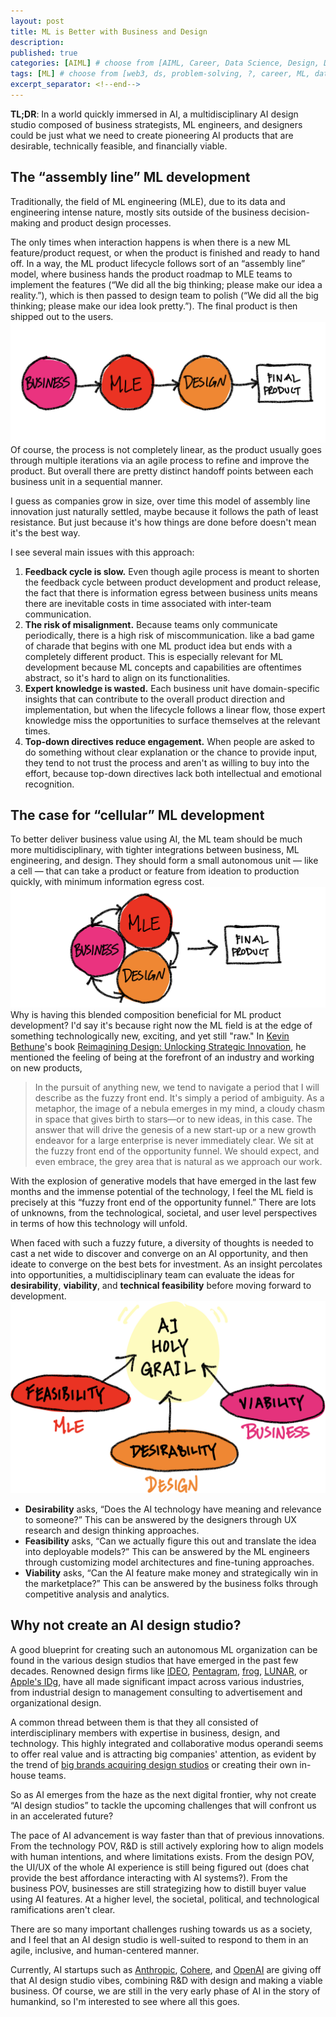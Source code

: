 ```yaml
---
layout: post
title: ML is Better with Business and Design
description: 
published: true
categories: [AIML] # choose from [AIML, Career, Data Science, Design, Diagrams, Guides, Product, Research, Web3]
tags: [ML] # choose from [web3, ds, problem-solving, ?, career, ML, data science, thoughts, trends, products, Misc]
excerpt_separator: <!--end-->
---
```


**TL;DR**: In a world quickly immersed in AI, a multidisciplinary AI design studio composed of business strategists, ML engineers, and designers could be just what we need to create pioneering AI products that are desirable, technically feasible, and financially viable.<!--end-->

## The “assembly line” ML development
Traditionally, the field of ML engineering (MLE), due to its data and engineering intense nature, mostly sits outside of the business decision-making and product design processes. 

The only times when interaction happens is when there is a new ML feature/product request, or when the product is finished and ready to hand off. In a way, the ML product lifecycle follows sort of an “assembly line” model, where business hands the product roadmap to MLE teams to implement the features (“We did all the big thinking; please make our idea a reality.”), which is then passed to design team to polish (“We did all the big thinking; please make our idea look pretty.”). The final product is then shipped out to the users. 
[![](/static/imgs/72D36BD1-8A98-42C6-82E4-029A55074CC5.png)](/static/imgs/72D36BD1-8A98-42C6-82E4-029A55074CC5.png)
Of course, the process is not completely linear, as the product usually goes through multiple iterations via an agile process to refine and improve the product. But overall there are pretty distinct handoff points between each business unit in a sequential manner. 

I guess as companies grow in size, over time this model of assembly line innovation just naturally settled, maybe because it follows the path of least resistance. But just because it's how things are done before doesn't mean it's the best way. 

I see several main issues with this approach:
1. **Feedback cycle is slow.**  Even though agile process is meant to shorten the feedback cycle between product development and product release, the fact that there is information egress between business units means there are inevitable costs in time associated with inter-team communication. 
2. **The risk of misalignment.** Because teams only communicate periodically, there is a high risk of miscommunication. like a bad game of charade that begins with one ML product idea but ends with a completely different product. This is especially relevant for ML development because ML concepts and capabilities are oftentimes abstract, so it's hard to align on its functionalities.
3. **Expert knowledge is wasted.** Each business unit have domain-specific insights that can contribute to the overall product direction and implementation, but when the lifecycle follows a linear flow, those expert knowledge miss the opportunities to surface themselves at the relevant times. 
4. **Top-down directives reduce engagement.** When people are asked to do something without clear explanation or the chance to provide input, they tend to not trust the process and aren't as willing to buy into the effort, because top-down directives lack both intellectual and emotional recognition. 

## The case for “cellular” ML development
To better deliver business value using AI, the ML team should be much more multidisciplinary, with tighter integrations between business, ML engineering, and design. They should form a small autonomous unit — like a cell — that can take a product or feature from ideation to production quickly, with minimum information egress cost.  
[![](/static/imgs/A02FCF2D-3A40-49B8-A775-2BCF52EFD979.png)](/static/imgs/A02FCF2D-3A40-49B8-A775-2BCF52EFD979.png)
Why is having this blended composition beneficial for ML product development? I'd say it's because right now the ML field is at the edge of something technologically new, exciting, and yet still "raw." In [Kevin Bethune](https://www.linkedin.com/in/kevinbethune/)'s book [Reimagining Design: Unlocking Strategic Innovation](https://mitpress.mit.edu/9780262046503/reimagining-design/), he mentioned the feeling of being at the forefront of an industry and working on new products,

> In the pursuit of anything new, we tend to navigate a period that I will describe as the fuzzy front end. It's simply a period of ambiguity. As a metaphor, the image of a nebula emerges in my mind, a cloudy chasm in space that gives birth to stars—or to new ideas, in this case. The answer that will drive the genesis of a new start-up or a new growth endeavor for a large enterprise is never immediately clear. We sit at the fuzzy front end of the opportunity funnel. We should expect, and even embrace, the grey area that is natural as we approach our work.  

With the explosion of generative models that have emerged in the last few months and the immense potential of the technology, I feel the ML field is precisely at this “fuzzy front end of the opportunity funnel.” There are lots of unknowns, from the technological, societal, and user level perspectives in terms of how this technology will unfold. 

When faced with such a fuzzy future, a diversity of thoughts is needed to cast a net wide to discover and converge on an AI opportunity, and then ideate to converge on the best bets for investment. As an insight percolates into opportunities, a multidisciplinary team can evaluate the ideas for **desirability**, **viability**, and **technical feasibility** before moving forward to development. 
[![](/static/imgs/F88AB923-1A25-4DE8-AE0F-655484504510.png)](/static/imgs/F88AB923-1A25-4DE8-AE0F-655484504510.png)
* **Desirability** asks, “Does the AI technology have meaning and relevance to someone?” This can be answered by the designers through UX research and design thinking approaches.
* **Feasibility** asks, “Can we actually figure this out and translate the idea into deployable models?” This can be answered by the ML engineers through customizing model architectures and fine-tuning approaches. 
* **Viability** asks, “Can the AI feature make money and strategically win in the marketplace?” This can be answered by the business folks through competitive analysis and analytics.

## Why not create an AI design studio?
A good blueprint for creating such an autonomous ML organization can be found in the various design studios that have emerged in the past few decades. Renowned design firms like [IDEO](https://en.wikipedia.org/wiki/IDEO), [Pentagram](https://en.wikipedia.org/wiki/Pentagram_(design_firm)), [frog](https://en.wikipedia.org/wiki/Frog_Design), [LUNAR](https://en.wikipedia.org/wiki/Lunar_Design), or [Apple's IDg](https://en.wikipedia.org/wiki/Apple_Industrial_Design_Group), have all made significant impact across various industries, from industrial design to management consulting to advertisement and organizational design. 

A common thread between them is that they all consisted of interdisciplinary members with expertise in business, design, and technology. This highly integrated and collaborative modus operandi seems to offer real value and is attracting big companies' attention, as evident by the trend of [big brands acquiring design studios](https://www.designweek.co.uk/issues/15-21-may-2017/being-acquired-why-big-brands-are-buying-design-studios/) or creating their own in-house teams.

So as AI emerges from the haze as the next digital frontier, why not create “AI design studios” to tackle the upcoming challenges that will confront us in an accelerated future? 

The pace of AI advancement is way faster than that of previous innovations. From the technology POV, R&D is still actively exploring how to align models with human intentions, and where limitations exists. From the design POV, the UI/UX of the whole AI experience is still being figured out (does chat provide the best affordance interacting with AI systems?). From the business POV, businesses are still strategizing how to distill buyer value using AI features. At a higher level, the societal, political, and technological ramifications aren't clear. 

There are so many important challenges rushing towards us as a society, and I feel that an AI design studio is well-suited to respond to them in an agile, inclusive, and human-centered manner. 

Currently, AI startups such as [Anthropic](https://www.anthropic.com/), [Cohere](https://cohere.com/), and [OpenAI](https://openai.com/) are giving off that AI design studio vibes, combining R&D with design and making a viable business. Of course, we are still in the very early phase of AI in the story of humankind, so I'm interested to see where all this goes. 